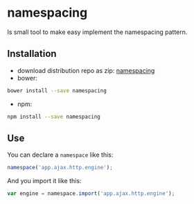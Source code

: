 # namespacing

Is small tool to make easy implement the namespacing pattern.

## Installation

- download distribution repo as zip:
[namespacing](https://github.com/ModestoFiguereo/namespacing-dist/tree/v1.0.1)
- bower:
```sh
bower install --save namespacing
```
- npm:
```sh
npm install --save namespacing
```

## Use

You can declare a `namespace` like this:
```js
namespace('app.ajax.http.engine');
```

And you import it like this:
```js
var engine = namespace.import('app.ajax.http.engine');
```
